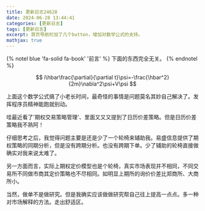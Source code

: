 ```yaml
---
title: 更新日志24628
date: 2024-06-28 13:44:41
categories: [更新日志]
tags: [更新日志]
excerpt: 首页导航栏加了几个button，增加对数学公式的支持。
mathjax: true
---
```


{% notel blue 'fa-solid fa-book' '前言' %}
下面的东西完全无关。
{% endnotel %}

$$
i\hbar\frac{\partial}{\partial t}\psi=-\frac{\hbar^2}{2m}\nabla^2\psi+V\psi
$$

上面这个数学公式搞了小老长时间，最奇怪的事情是问题莫名其妙自己解决了。发挥程序员精神能跑就别动。

哇最近看了'期权交易策略管理'、里面又又又提到了日历价差策略。但是日历价差策略我不熟阿！

仔细思考之后，我觉得问题主要是还是少了一个轮椅来辅助我。易盛信息提供了期权策略的同期分析，但是没有跨期分析。也没有跨期下单。少了辅助的轮椅直接做确实对我来说太难了。

另一方面而言，实际上期权定价模型也是个轮椅，真实市场表现并不相同，不同交易所不同做市商其定价策略也不尽相同。如明显上期所的询价价差比郑商所、大商所小。

当然，做单不是做研究。但是我确实应该做做研究帮自己往上提高一点点。多一种对市场解释的方法。走出舒适区。
